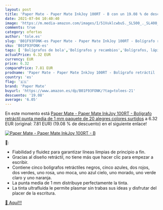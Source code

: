```yaml
---
layout: post
title: 'Paper Mate - Paper Mate InkJoy 100RT - B con un 19.08 % de descuento'
date: 2021-07-04 10:40:40
image: 'https://m.media-amazon.com/images/I/51VuklcwbuS._SL500_._SL400_.jpg'
comments: true
category: ofertas
author: 'tole.es'
slug: 'B01F93FONK-es Paper Mate - Paper Mate InkJoy 100RT - Bolígrafo retráctil...'
sku: 'B01F93FONK-es'
tags: [ 'Bolígrafos de bola','Bolígrafos y recambios','Bolígrafos, lápices y útiles de escritura','Oficina y papelería','bolígrafo','mate','paper','paper mate', ]
actualPrice: 6.32 EUR
currency: EUR
price: 6.32
comparePrice: 7.81 EUR
prodname: 'Paper Mate - Paper Mate InkJoy 100RT - Bolígrafo retráctil  punta media de 1 mm  paquete de 20  alegres colores surtidos'
country: 'es'
flag: '🇪🇸'
brand: 'Paper Mate'
buyurl: 'https://www.amazon.es/dp/B01F93FONK/?tag=tolees-21'
descuento: '19.08'
average: '6.05'
---
```


En este momento está [Paper Mate - Paper Mate InkJoy 100RT - Bolígrafo retráctil  punta media de 1 mm  paquete de 20  alegres colores surtidos](https://www.amazon.es/dp/B01F93FONK/?tag=tolees-21) a 6.32 EUR (original: 7.81 EUR) (19.08 %  de descuento) en el siguiente enlace!

[![Paper Mate - Paper Mate InkJoy 100RT - B](https://m.media-amazon.com/images/I/51VuklcwbuS._SL500_._SL400_.jpg)](https://www.amazon.es/dp/B01F93FONK/?tag=tolees-21)

🔎:

- Fiabilidad y fluidez para garantizar líneas limpias de principio a fin.
- Gracias al diseño retráctil, no tiene más que hacer clic para empezar a escribir.
- Contiene cinco bolígrafos retráctiles negros, cinco azules, dos rojos, dos verdes, uno rosa, uno moca, uno azul cielo, uno morado, uno verde claro y uno naranja.
- La punta media de 1 mm distribuye perfectamente la tinta.
- La tinta ultrafluida le permite plasmar sin trabas sus ideas y disfrutar del placer de la escritura.

[🛒 Aquí!!!](https://www.amazon.es/dp/B01F93FONK/?tag=tolees-21)
